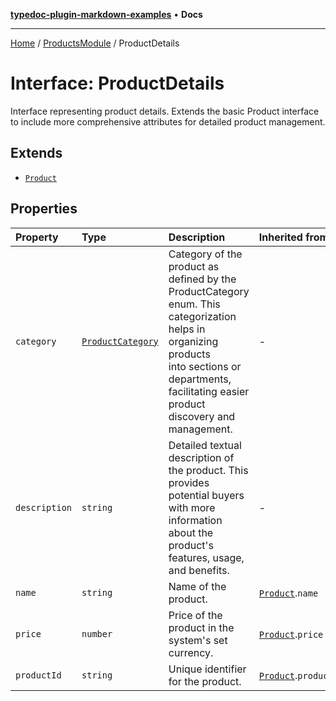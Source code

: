 [**typedoc-plugin-markdown-examples**](../../README.md) • **Docs**

***

[Home](../../README.md) / [ProductsModule](../README.md) / ProductDetails

# Interface: ProductDetails

Interface representing product details.
Extends the basic Product interface to include more comprehensive attributes for detailed product management.

## Extends

- [`Product`](Product.md)

## Properties

| Property | Type | Description | Inherited from |
| :------ | :------ | :------ | :------ |
| `category` | [`ProductCategory`](../enumerations/ProductCategory.md) | Category of the product as defined by the ProductCategory enum. This categorization helps in organizing products<br />into sections or departments, facilitating easier product discovery and management. | - |
| `description` | `string` | Detailed textual description of the product. This provides potential buyers with more information about the<br />product's features, usage, and benefits. | - |
| `name` | `string` | Name of the product. | [`Product`](Product.md).`name` |
| `price` | `number` | Price of the product in the system's set currency. | [`Product`](Product.md).`price` |
| `productId` | `string` | Unique identifier for the product. | [`Product`](Product.md).`productId` |
